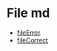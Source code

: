 # File md

- [fileError](https://github.com/Laboratoriiaa/DEV007-md-links)
- [fileCorrect](https://github.com/Laboratoria/DEV007-md-links)
